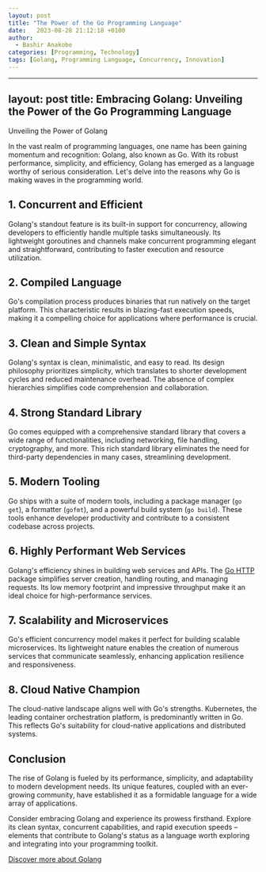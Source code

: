 ```yaml
---
layout: post
title: "The Power of the Go Programming Language"
date:   2023-08-28 21:12:18 +0100
author: 
  - Bashir Anakobe
categories: [Programming, Technology]
tags: [Golang, Programming Language, Concurrency, Innovation]
---
```


---
layout: post
title: Embracing Golang: Unveiling the Power of the Go Programming Language
---

Unveiling the Power of Golang

In the vast realm of programming languages, one name has been gaining momentum and recognition: Golang, also known as Go. With its robust performance, simplicity, and efficiency, Golang has emerged as a language worthy of serious consideration. Let's delve into the reasons why Go is making waves in the programming world.

## 1. **Concurrent and Efficient**

Golang's standout feature is its built-in support for concurrency, allowing developers to efficiently handle multiple tasks simultaneously. Its lightweight goroutines and channels make concurrent programming elegant and straightforward, contributing to faster execution and resource utilization.

## 2. **Compiled Language**

Go's compilation process produces binaries that run natively on the target platform. This characteristic results in blazing-fast execution speeds, making it a compelling choice for applications where performance is crucial.

## 3. **Clean and Simple Syntax**

Golang's syntax is clean, minimalistic, and easy to read. Its design philosophy prioritizes simplicity, which translates to shorter development cycles and reduced maintenance overhead. The absence of complex hierarchies simplifies code comprehension and collaboration.

## 4. **Strong Standard Library**

Go comes equipped with a comprehensive standard library that covers a wide range of functionalities, including networking, file handling, cryptography, and more. This rich standard library eliminates the need for third-party dependencies in many cases, streamlining development.

## 5. **Modern Tooling**

Go ships with a suite of modern tools, including a package manager (`go get`), a formatter (`gofmt`), and a powerful build system (`go build`). These tools enhance developer productivity and contribute to a consistent codebase across projects.

## 6. **Highly Performant Web Services**

Golang's efficiency shines in building web services and APIs. The [Go HTTP](https://golang.org/pkg/net/http/) package simplifies server creation, handling routing, and managing requests. Its low memory footprint and impressive throughput make it an ideal choice for high-performance services.

## 7. **Scalability and Microservices**

Go's efficient concurrency model makes it perfect for building scalable microservices. Its lightweight nature enables the creation of numerous services that communicate seamlessly, enhancing application resilience and responsiveness.

## 8. **Cloud Native Champion**

The cloud-native landscape aligns well with Go's strengths. Kubernetes, the leading container orchestration platform, is predominantly written in Go. This reflects Go's suitability for cloud-native applications and distributed systems.

## Conclusion

The rise of Golang is fueled by its performance, simplicity, and adaptability to modern development needs. Its unique features, coupled with an ever-growing community, have established it as a formidable language for a wide array of applications.

Consider embracing Golang and experience its prowess firsthand. Explore its clean syntax, concurrent capabilities, and rapid execution speeds – elements that contribute to Golang's status as a language worth exploring and integrating into your programming toolkit.

[Discover more about Golang](https://golang.org/)
